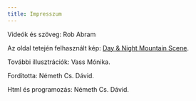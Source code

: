 ```yaml
---
title: Impresszum
---
```


Videók és szöveg: Rob Abram

Az oldal tetején felhasznált kép: <a href="https://commons.wikimedia.org/wiki/File:Day_%26_Night_Mountain_Scene.svg">Day & Night Mountain Scene</a>.

További illusztrációk: Vass Mónika.

Fordította: Németh Cs. Dávid.

Html és programozás: Németh Cs. Dávid.

